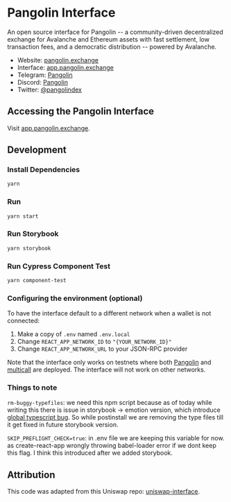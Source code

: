 # Pangolin Interface

An open source interface for Pangolin -- a community-driven decentralized exchange for Avalanche and Ethereum assets with fast settlement, low transaction fees, and a democratic distribution -- powered by Avalanche.

- Website: [pangolin.exchange](https://pangolin.exchange/)
- Interface: [app.pangolin.exchange](https://app.pangolin.exchange)
- Telegram: [Pangolin](https://t.me/pangolindex)
- Discord: [Pangolin](https://discord.com/invite/PARrDYYbfw)
- Twitter: [@pangolindex](https://twitter.com/pangolindex)



## Accessing the Pangolin Interface

Visit [app.pangolin.exchange](https://app.pangolin.exchange).

## Development

### Install Dependencies

```bash
yarn
```

### Run

```bash
yarn start
```

### Run Storybook

```bash
yarn storybook
```

### Run Cypress Component Test

```bash
yarn component-test
```

### Configuring the environment (optional)

To have the interface default to a different network when a wallet is not connected:

1. Make a copy of `.env` named `.env.local`
2. Change `REACT_APP_NETWORK_ID` to `"{YOUR_NETWORK_ID}"`
3. Change `REACT_APP_NETWORK_URL` to your JSON-RPC provider 

Note that the interface only works on testnets where both 
[Pangolin](https://github.com/pangolindex/exchange-contracts) and 
[multicall](https://github.com/makerdao/multicall) are deployed.
The interface will not work on other networks.

### Things to note

`rm-buggy-typefiles`: we need this npm script because as of today while writing this there is issue in storybook -> emotion version, which introduce [global typescript bug](https://github.com/emotion-js/emotion/issues/1800). So while postinstall we are removing the type files till it get fixed in future storybook version.  

`SKIP_PREFLIGHT_CHECK=true`: in .env file we are keeping this variable for now. as create-react-app wrongly throwing babel-loader error if we dont keep this flag. I think this introduced after we added storybook.

## Attribution
This code was adapted from this Uniswap repo: [uniswap-interface](https://github.com/Uniswap/uniswap-interface).
